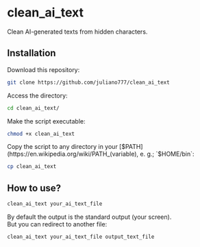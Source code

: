# clean_ai_text

Clean AI-generated texts from hidden characters.

## Installation

Download this repository:

```bash
git clone https://github.com/juliano777/clean_ai_text
``` 

Access the directory:

```bash
cd clean_ai_text/
```

Make the script executable:
```bash
chmod +x clean_ai_text
```

Copy the script to any directory in your
[$PATH](https://en.wikipedia.org/wiki/PATH_(variable), e. g.; `$HOME/bin`:
```bash
cp clean_ai_text
```

## How to use?

```bash
clean_ai_text your_ai_text_file
```
By default the output is the standard output (your screen).  
But you can redirect to another file:

```bash
clean_ai_text your_ai_text_file output_text_file
```

